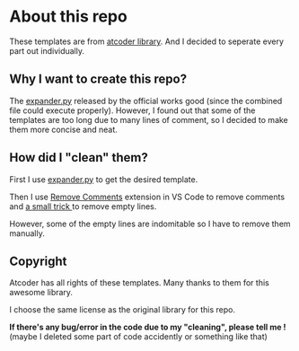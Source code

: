 # About this repo

These templates are from [atcoder library](https://github.com/atcoder/ac-library). And I decided to seperate every part out individually.

## Why I want to create this repo?

The [expander.py](https://github.com/atcoder/ac-library/blob/db0826383c5a6c909f8eac58e64a45aadd4867e2/expander.py) released by the official works good (since the combined file could execute properly). However, I found out that some of the templates are too long due to many lines of comment, so I decided to make them more concise and neat.

## How did I "clean" them?

First I use [expander.py](https://github.com/atcoder/ac-library/blob/db0826383c5a6c909f8eac58e64a45aadd4867e2/expander.py) to get the desired template.

Then I use [Remove Comments](https://marketplace.visualstudio.com/items?itemName=plibither8.remove-comments) extension in VS Code to remove comments and [a small trick ](https://sunnylife.io/en/how-to-remove-empty-lines-in-visual-studio-code/) to remove empty lines.

However, some of the empty lines are indomitable so I have to remove them manually.

## Copyright

Atcoder has all rights of these templates. Many thanks to them for this awesome library.


I choose the same license as the original library for this repo.

**If there's any bug/error in the code due to my "cleaning", please tell me !**(maybe I deleted some part of code accidently or something like that)
